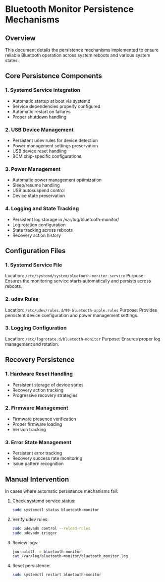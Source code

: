 # Bluetooth Monitor Persistence Mechanisms

## Overview
This document details the persistence mechanisms implemented to ensure reliable Bluetooth operation across system reboots and various system states.

## Core Persistence Components

### 1. Systemd Service Integration
- Automatic startup at boot via systemd
- Service dependencies properly configured
- Automatic restart on failures
- Proper shutdown handling

### 2. USB Device Management
- Persistent udev rules for device detection
- Power management settings preservation
- USB device reset handling
- BCM chip-specific configurations

### 3. Power Management
- Automatic power management optimization
- Sleep/resume handling
- USB autosuspend control
- Device state preservation

### 4. Logging and State Tracking
- Persistent log storage in /var/log/bluetooth-monitor/
- Log rotation configuration
- State tracking across reboots
- Recovery action history

## Configuration Files

### 1. Systemd Service File
Location: `/etc/systemd/system/bluetooth-monitor.service`
Purpose: Ensures the monitoring service starts automatically and persists across reboots.

### 2. udev Rules
Location: `/etc/udev/rules.d/99-bluetooth-apple.rules`
Purpose: Provides persistent device configuration and power management settings.

### 3. Logging Configuration
Location: `/etc/logrotate.d/bluetooth-monitor`
Purpose: Ensures proper log management and rotation.

## Recovery Persistence

### 1. Hardware Reset Handling
- Persistent storage of device states
- Recovery action tracking
- Progressive recovery strategies

### 2. Firmware Management
- Firmware presence verification
- Proper firmware loading
- Version tracking

### 3. Error State Management
- Persistent error tracking
- Recovery success rate monitoring
- Issue pattern recognition

## Manual Intervention

In cases where automatic persistence mechanisms fail:

1. Check systemd service status:
   ```bash
   sudo systemctl status bluetooth-monitor
   ```

2. Verify udev rules:
   ```bash
   sudo udevadm control --reload-rules
   sudo udevadm trigger
   ```

3. Review logs:
   ```bash
   journalctl -u bluetooth-monitor
   cat /var/log/bluetooth-monitor/bluetooth_monitor.log
   ```

4. Reset persistence:
   ```bash
   sudo systemctl restart bluetooth-monitor
   ```

